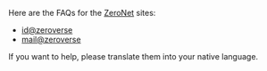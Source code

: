 Here are the FAQs for the [ZeroNet](https://github.com/HelloZeroNet/ZeroNet) sites:
* [id@zeroverse](http://127.0.0.1:43110/zeroverse.bit)
* [mail@zeroverse](http://127.0.0.1:43110/mail.zeroverse.bit)

If you want to help, please translate them into your native language.
